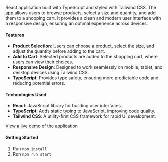 React application built with TypeScript and styled with Tailwind CSS. The app allows users to browse products, select a size and quantity, and add them to a shopping cart. It provides a clean and modern user interface with a responsive design, ensuring an optimal experience across devices.

#### Features

- **Product Selection**: Users can choose a product, select the size, and adjust the quantity before adding to the cart.
- **Add to Cart**: Selected products are added to the shopping cart, where users can view their choices.
- **Responsive Design**: Designed to work seamlessly on mobile, tablet, and desktop devices using Tailwind CSS.
- **TypeScript**: Provides type safety, ensuring more predictable code and reducing potential errors.

#### Technologies Used

- **React**: JavaScript library for building user interfaces.
- **TypeScript**: Adds static typing to JavaScript, improving code quality.
- **Tailwind CSS**: A utility-first CSS framework for rapid UI development.

[View a live demo](https://tailwindcss-shop-card.vercel.app/) of the application

#### Getting Started

1. Run `npm install`
2. Run `npm run start`
